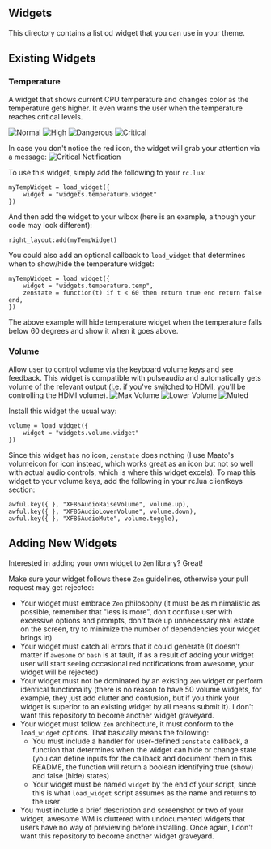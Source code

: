Widgets
-------
This directory contains a list od widget that you can use in your theme.

## Existing Widgets

### Temperature
A widget that shows current CPU temperature and changes color as the temperature gets higher. It even warns the user when the temperature reaches critical levels.

![Normal](https://github.com/atsepkov/awesome-zen/blob/master/widgets/temperature/1.png)
![High](https://github.com/atsepkov/awesome-zen/blob/master/widgets/temperature/2.png)
![Dangerous](https://github.com/atsepkov/awesome-zen/blob/master/widgets/temperature/3.png)
![Critical](https://github.com/atsepkov/awesome-zen/blob/master/widgets/temperature/4.png)

In case you don't notice the red icon, the widget will grab your attention via a message:
![Critical Notification](https://github.com/atsepkov/awesome-zen/blob/master/widgets/temperature/notification_example.png)

To use this widget, simply add the following to your `rc.lua`:

	myTempWidget = load_widget({
		widget = "widgets.temperature.widget"
	})

And then add the widget to your wibox (here is an example, although your code may look different):

	right_layout:add(myTempWidget)

You could also add an optional callback to `load_widget` that determines when to show/hide the temperature widget:

	myTempWidget = load_widget({
		widget = "widgets.temperature.temp",
		zenstate = function(t) if t < 60 then return true end return false end,
	})

The above example will hide temperature widget when the temperature falls below 60 degrees and show it when it goes above.


### Volume
Allow user to control volume via the keyboard volume keys and see feedback. This widget is compatible with pulseaudio and automatically gets volume of the relevant output (i.e. if you've switched to HDMI, you'll be controlling the HDMI volume).
![Max Volume](https://github.com/atsepkov/awesome-zen/blob/master/widgets/volume/1.png)
![Lower Volume](https://github.com/atsepkov/awesome-zen/blob/master/widgets/volume/2.png)
![Muted](https://github.com/atsepkov/awesome-zen/blob/master/widgets/volume/3.png)

Install this widget the usual way:

	volume = load_widget({
		widget = "widgets.volume.widget"
	})

Since this widget has no icon, `zenstate` does nothing (I use Maato's volumeicon for icon instead, which works great as an icon but not so well with actual audio controls, which is where this widget excels). To map this widget to your volume keys, add the following in your rc.lua clientkeys section:

    awful.key({ }, "XF86AudioRaiseVolume", volume.up),
    awful.key({ }, "XF86AudioLowerVolume", volume.down),
    awful.key({ }, "XF86AudioMute", volume.toggle),



## Adding New Widgets
Interested in adding your own widget to `Zen` library? Great!

Make sure your widget follows these `Zen` guidelines, otherwise your pull request may get rejected:

- Your widget must embrace `Zen` philosophy (it must be as minimalistic as possible, remember that "less is more", don't confuse user with excessive options and prompts, don't take up unnecessary real estate on the screen, try to minimize the number of dependencies your widget brings in)
- Your widget must catch all errors that it could generate (It doesn't matter if `awesome` or `bash` is at fault, if as a result of adding your widget user will start seeing occasional red notifications from awesome, your widget will be rejected)
- Your widget must not be dominated by an existing `Zen` widget or perform identical functionality (there is no reason to have 50 volume widgets, for example, they just add clutter and confusion, but if you think your widget is superior to an existing widget by all means submit it). I don't want this repository to become another widget graveyard.
- Your widget must follow `Zen` architecture, it must conform to the `load_widget` options. That basically means the following:
	- You must include a handler for user-defined `zenstate` callback, a function that determines when the widget can hide or change state (you can define inputs for the callback and document them in this README, the function will return a boolean identifying true (show) and false (hide) states)
	- Your widget must be named `widget` by the end of your script, since this is what `load_widget` script assumes as the name and returns to the user
- You must include a brief description and screenshot or two of your widget, awesome WM is cluttered with undocumented widgets that users have no way of previewing before installing. Once again, I don't want this repository to become another widget graveyard.
